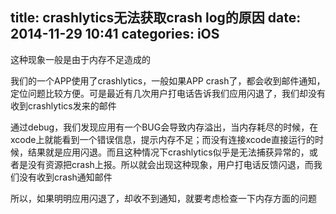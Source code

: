 title: crashlytics无法获取crash log的原因
date: 2014-11-29 10:41
categories: iOS
---
这种现象一般是由于内存不足造成的
<!--more-->

我们的一个APP使用了crashlytics，一般如果APP crash了，都会收到邮件通知，定位问题比较方便。可是最近有几次用户打电话告诉我们应用闪退了，我们却没有收到crashlytics发来的邮件

通过debug，我们发现应用有一个BUG会导致内存溢出，当内存耗尽的时候，在xcode上就能看到一个错误信息，提示内存不足；而没有连接xcode直接运行的时候，结果就是应用闪退。而且这种情况下crashlytics似乎是无法捕获异常的，或者是没有资源把crash上报。所以就会出现这种现象，用户打电话反馈闪退，而我们没有收到crash通知邮件

所以，如果明明应用闪退了，却收不到通知，就要考虑检查一下内存方面的问题